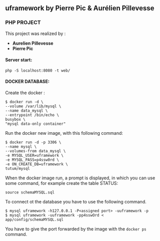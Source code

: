 ## uframework by Pierre Pic & Aurélien Pillevesse

### PHP PROJECT

This project  was realized by :

 - **Aurelien Pillevesse**
 - **Pierre Pic**

#### **Server start:**

	php -S localhost:8080 -t web/

#### **DOCKER DATABASE:**

Create the docker :

	$ docker run -d \
    --volume /var/lib/mysql \
    --name data_mysql \
    --entrypoint /bin/echo \
    busybox \
    "mysql data-only container"

Run the docker new image, with this following command:

	$ docker run -d -p 3306 \
    --name mysql \
    --volumes-from data_mysql \
    -e MYSQL_USER=uframework \
    -e MYSQL_PASS=p4ssw0rd \
    -e ON_CREATE_DB=uframework \
    tutum/mysql

When the docker image run, a prompt is displayed, in which you can use some command, for example create the table STATUS:

	source schemaMYSQL.sql

To connect ot the database you have to use the following command.

	$ mysql uframework -h127.0.0.1 -P<assigned port> -uuframework -p
	$ mysql uframework -uuframework -pp4sswOrd < app/config/schemaMYSQL.sql

You have to give the port forwarded by the image with the `docker ps` command.
